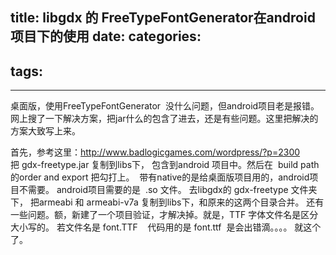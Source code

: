 title: libgdx 的 FreeTypeFontGenerator在android项目下的使用
date: 
categories:
- 
tags:
- 
---
桌面版，使用FreeTypeFontGenerator  没什么问题，但android项目老是报错。
网上搜了一下解决方案，把jar什么的包含了进去，还是有些问题。这里把解决的方案大致写上来。

首先，参考这里：http://www.badlogicgames.com/wordpress/?p=2300
把 gdx-freetype.jar 复制到libs下， 包含到android 项目中。然后在  build path 的order and export 把勾打上。
 带有native的是给桌面版项目用的，android项目不需要。 android项目需要的是  .so 文件。
去libgdx的 gdx-freetype 文件夹下， 把armeabi 和 armeabi-v7a 复制到libs下，和原来的这两个目录合并。
还有一些问题。额，新建了一个项目验证，才解决掉。就是，TTF 字体文件名是区分大小写的。
若文件名是 font.TTF    代码用的是 font.ttf  是会出错滴。。。。 就这个了。



